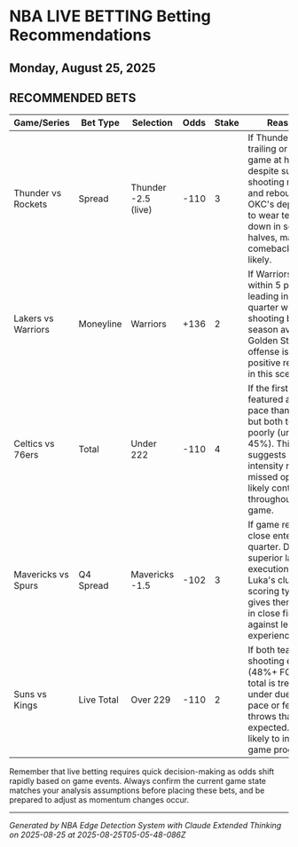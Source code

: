 # NBA LIVE BETTING Betting Recommendations
## Monday, August 25, 2025

## RECOMMENDED BETS
| Game/Series | Bet Type | Selection | Odds | Stake | Reasoning |
|-------------|----------|-----------|------|-------|-----------|
| Thunder vs Rockets | Spread | Thunder -2.5 (live) | -110 | 3 | If Thunder are trailing or in a close game at halftime despite superior shooting metrics and rebounding. OKC's depth tends to wear teams down in second halves, making a comeback/pullaway likely. |
| Lakers vs Warriors | Moneyline | Warriors | +136 | 2 | If Warriors are within 5 points or leading in the 3rd quarter with Curry shooting below his season average. Golden State's offense is due for positive regression in this scenario. |
| Celtics vs 76ers | Total | Under 222 | -110 | 4 | If the first quarter featured a faster pace than expected but both teams shot poorly (under 45%). This suggests defensive intensity rather than missed open shots, likely continuing throughout the game. |
| Mavericks vs Spurs | Q4 Spread | Mavericks -1.5 | -102 | 3 | If game remains close entering 4th quarter. Dallas's superior late-game execution and Luka's clutch scoring typically gives them an edge in close finishes against less experienced teams. |
| Suns vs Kings | Live Total | Over 229 | -110 | 2 | If both teams are shooting efficiently (48%+ FG) but the total is trending under due to slower pace or fewer free throws than expected. Tempo likely to increase as game progresses. |

Remember that live betting requires quick decision-making as odds shift rapidly based on game events. Always confirm the current game state matches your analysis assumptions before placing these bets, and be prepared to adjust as momentum changes occur.

---
*Generated by NBA Edge Detection System with Claude Extended Thinking on 2025-08-25 at 2025-08-25T05-05-48-086Z*
